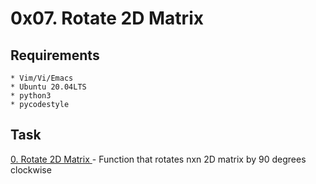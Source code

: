 # 0x07. Rotate 2D Matrix

## Requirements
	* Vim/Vi/Emacs
	* Ubuntu 20.04LTS
	* python3
	* pycodestyle

## Task
   [ 0. Rotate 2D Matrix ](/0-rotate_2d_matrix.py) - Function that rotates nxn 2D matrix by 90 degrees clockwise